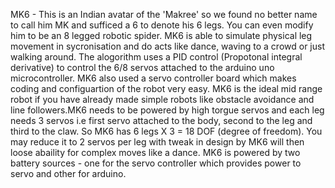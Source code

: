 MK6 - This is an Indian avatar of the 'Makree' so we found no better name to call him MK and sufficed a 6 to denote his 6 legs. You can even modify him to be an 8 legged robotic spider. MK6 is able to simulate physical leg movement in sycronisation and do acts like dance, waving to a crowd or just walking around. The alogorithm uses a PID control (Propotonal integral derivative) to control the 6/8 servos attached to the arduino uno microcontroller. MK6 also used a servo controller board which makes coding and configuartion of the robot very easy. MK6 is the ideal mid range robot if you have already made simple robots like obstacle avoidance and line followers.MK6 needs to be powered by high torgue servos and each leg needs 3 servos i.e first servo attached to the body, second to the leg and third to the claw. So MK6 has 6 legs X 3 = 18 DOF (degree of freedom). You may reduce it to 2 servos per leg with tweak in design by MK6 will then loose abaility for complex moves like a dance. MK6 is powered by two battery sources - one for the servo controller which provides power to servo and other for arduino. 
